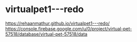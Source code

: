 # virtualpet1---redo
https://rehaanmathur.github.io/virtualpet1---redo/
https://console.firebase.google.com/u/0/project/virtual-pet-57518/database/virtual-pet-57518/data
